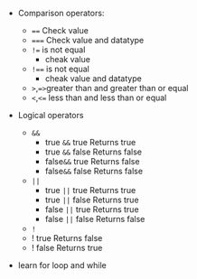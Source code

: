 * Comparison operators:
    - `==` Check value
    - `===` Check value and datatype
    - `!=` is not equal
        - cheak value
    - `!==` is not equal
        - cheak value and datatype
    - `>`,`=>`greater than and greater than or equal
    - `<`,`<=` less than and less than or equal

* Logical operators
    - `&&`
        - true `&&` true Returns true 
        - true `&&` false Returns false
        - false`&&` true Returns false
        - false`&&` false Returns false
    - `||`
         - true `||` true Returns true 
        - true  `||` false Returns true 
        - false `||` true Returns true 
        - false `||` false Returns false
    - `!`
     - ! true Returns false
     - ! false Returns true
* learn for loop and while
